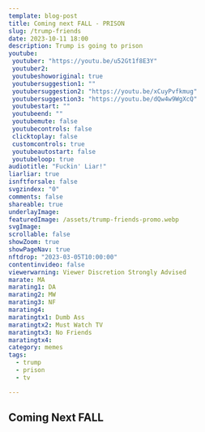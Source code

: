 ```yaml
---
template: blog-post
title: Coming next FALL - PRISON
slug: /trump-friends
date: 2023-10-11 18:00
description: Trump is going to prison
youtube:
 youtuber: "https://youtu.be/u52Gt1f8E3Y"
 youtuber2: 
 youtubeshoworiginal: true
 youtubersuggestion1: ""
 youtubersuggestion2: "https://youtu.be/xCuyPvfkmug"
 youtubersuggestion3: "https://youtu.be/dQw4w9WgXcQ"
 youtubestart: ""
 youtubeend: ""
 youtubemute: false
 youtubecontrols: false
 clicktoplay: false
 customcontrols: true
 youtubeautostart: false
 youtubeloop: true
audiotitle: "Fuckin' Liar!"
liarliar: true
isnftforsale: false
svgzindex: "0"
comments: false
shareable: true
underlayImage: 
featuredImage: /assets/trump-friends-promo.webp
svgImage: 
scrollable: false
showZoom: true
showPageNav: true
nftdrop: "2023-03-05T10:00:00"
contentinvideo: false
viewerwarning: Viewer Discretion Strongly Advised
marate: MA
marating1: DA
marating2: MW
marating3: NF
marating4: 
maratingtx1: Dumb Ass
maratingtx2: Must Watch TV
maratingtx3: No Friends
maratingtx4: 
category: memes
tags: 
  - trump
  - prison
  - tv

---
```


## Coming Next FALL

<div class="contentinside" style="display:none;">
<!-- <img class="" src="/assets/matt-floating-head.webp" width="100%" style=" z-index:-1; opacity:;
/* animation: kariFilter1 6s ease-in-out;
animation-delay: 4s;
animation-iteration-count:infinite; */
" /> -->


<!-- 

https://youtu.be/JREQvKiKWoY?si=XSjARozfq2I9_tWM 

https://youtu.be/AsgHrLWEFbA?si=67AARvAp7ljAipmI 385 - 397

-->

<!-- <div class="bubble bubble-bottom-left" style="position:absolute; width:; top:30%; left:20vw; display:flex; justify-content:center;backdrop-filter: blur(6px);
animation: bubbleBop 9s ease-in;
animation-delay: 6s;
animation-direction: forwards;
animation-iteration-count:1;
opacity:0;
"><span style="font-size:120%; font-weight:bold;"><span style="font-size:160%; font-weight:bold;"></span></div>


<div class="bubble bubble-bottom-right" style="position:absolute; width:50vw; top:50%; right:20vw; display:block; justify-content:center; font-size:110%;backdrop-filter: blur(6px);
animation: bubbleBop1 10s ease-in;
animation-delay:8s;
animation-direction: forwards;
animation-iteration-count:1;
opacity:0;
"><span style="font-weight:bold;"></span></div> -->


</div>

<style>

@keyframes kariFilter1{
	0% { 
		opacity:0; }

	25% {
		/* -webkit-backdrop-filter: blur(15px); 
		backdrop-filter: blur(15px);  */
		opacity:.3;
	}
	50% {
		transform:translateY(1%);
		/* -webkit-backdrop-filter: blur(6px); 
		backdrop-filter: blur(6px);  */
		opacity:.8;
	}
	75% {
		transform:translateY(-1%);
		/* -webkit-backdrop-filter: blur(12px); 
		backdrop-filter: blur(12px);  */
		opacity:.7;
	}
	100% { 
		transform:translateY(1%);
		/* -webkit-backdrop-filter: blur(8px); 
		backdrop-filter: blur(8px);  */
		opacity:.2;
	}
  }


</style>
<!-- <div class="contentbody" style="text-align:left !important; margin-top:0;">
<span style="text-align: center;">

## Ramaswamy will say anything and sell anything in order to get your vote.

</span>

<br />








</div> -->